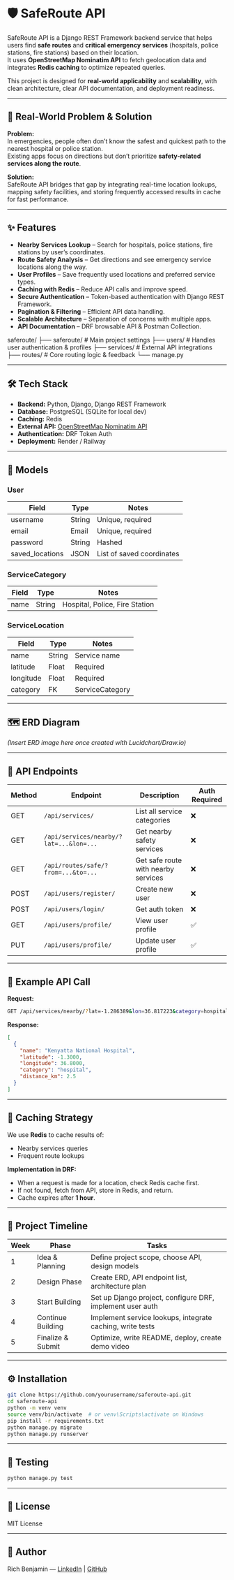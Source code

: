 # 🛡️ SafeRoute API

SafeRoute API is a Django REST Framework backend service that helps users find **safe routes** and **critical emergency services** (hospitals, police stations, fire stations) based on their location.  
It uses **OpenStreetMap Nominatim API** to fetch geolocation data and integrates **Redis caching** to optimize repeated queries.  

This project is designed for **real-world applicability** and **scalability**, with clean architecture, clear API documentation, and deployment readiness.

---

## 📖 Real-World Problem & Solution

**Problem:**  
In emergencies, people often don’t know the safest and quickest path to the nearest hospital or police station.  
Existing apps focus on directions but don’t prioritize **safety-related services along the route**.

**Solution:**  
SafeRoute API bridges that gap by integrating real-time location lookups, mapping safety facilities, and storing frequently accessed results in cache for fast performance.  

---

## ✨ Features

- **Nearby Services Lookup** – Search for hospitals, police stations, fire stations by user’s coordinates.
- **Route Safety Analysis** – Get directions and see emergency service locations along the way.
- **User Profiles** – Save frequently used locations and preferred service types.
- **Caching with Redis** – Reduce API calls and improve speed.
- **Secure Authentication** – Token-based authentication with Django REST Framework.
- **Pagination & Filtering** – Efficient API data handling.
- **Scalable Architecture** – Separation of concerns with multiple apps.
- **API Documentation** – DRF browsable API & Postman Collection.

saferoute/
├── saferoute/           # Main project settings
├── users/               # Handles user authentication & profiles
├── services/            # External API integrations
├── routes/              # Core routing logic & feedback
└── manage.py


---

## 🛠 Tech Stack

- **Backend:** Python, Django, Django REST Framework  
- **Database:** PostgreSQL (SQLite for local dev)  
- **Caching:** Redis  
- **External API:** [OpenStreetMap Nominatim API](https://nominatim.openstreetmap.org/)  
- **Authentication:** DRF Token Auth  
- **Deployment:** Render / Railway  

---

## 📂 Models

### User
| Field        | Type    | Notes |
|--------------|---------|-------|
| username     | String  | Unique, required |
| email        | Email   | Unique, required |
| password     | String  | Hashed |
| saved_locations | JSON | List of saved coordinates |

### ServiceCategory
| Field  | Type  | Notes |
|--------|-------|-------|
| name   | String| Hospital, Police, Fire Station |

### ServiceLocation
| Field        | Type   | Notes |
|--------------|--------|-------|
| name         | String | Service name |
| latitude     | Float  | Required |
| longitude    | Float  | Required |
| category     | FK     | ServiceCategory |

---

## 🗺 ERD Diagram

*(Insert ERD image here once created with Lucidchart/Draw.io)*

---

## 📡 API Endpoints

| Method | Endpoint | Description | Auth Required |
|--------|----------|-------------|---------------|
| GET    | `/api/services/` | List all service categories | ❌ |
| GET    | `/api/services/nearby/?lat=...&lon=...` | Get nearby safety services | ❌ |
| GET    | `/api/routes/safe/?from=...&to=...` | Get safe route with nearby services | ❌ |
| POST   | `/api/users/register/` | Create new user | ❌ |
| POST   | `/api/users/login/` | Get auth token | ❌ |
| GET    | `/api/users/profile/` | View user profile | ✅ |
| PUT    | `/api/users/profile/` | Update user profile | ✅ |

---

## 🧾 Example API Call

**Request:**
```bash
GET /api/services/nearby/?lat=-1.286389&lon=36.817223&category=hospital
```

**Response:**
```json
[
  {
    "name": "Kenyatta National Hospital",
    "latitude": -1.3000,
    "longitude": 36.8000,
    "category": "hospital",
    "distance_km": 2.5
  }
]
```

---

## 🚀 Caching Strategy

We use **Redis** to cache results of:
- Nearby services queries
- Frequent route lookups

**Implementation in DRF:**
- When a request is made for a location, check Redis cache first.
- If not found, fetch from API, store in Redis, and return.
- Cache expires after **1 hour**.

---

## 📅 Project Timeline

| Week | Phase                | Tasks |
|------|----------------------|-------|
| 1    | Idea & Planning       | Define project scope, choose API, design models |
| 2    | Design Phase          | Create ERD, API endpoint list, architecture plan |
| 3    | Start Building        | Set up Django project, configure DRF, implement user auth |
| 4    | Continue Building     | Implement service lookups, integrate caching, write tests |
| 5    | Finalize & Submit     | Optimize, write README, deploy, create demo video |

---

## ⚙ Installation

```bash
git clone https://github.com/yourusername/saferoute-api.git
cd saferoute-api
python -m venv venv
source venv/bin/activate  # or venv\Scripts\activate on Windows
pip install -r requirements.txt
python manage.py migrate
python manage.py runserver
```

---

## 🧪 Testing

```bash
python manage.py test
```

---

## 📄 License
MIT License

---

## 👤 Author
Rich Benjamin — [LinkedIn](https://www.linkedin.com/in/rich-mwendwa-b3296a302/) | [GitHub](https://github.com/RichBen03)
